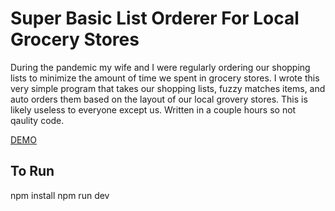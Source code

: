 # Super Basic List Orderer For Local Grocery Stores

During the pandemic my wife and I were regularly ordering our shopping lists to minimize the amount of time we spent in grocery stores. I wrote this very simple program that takes our shopping lists, fuzzy matches items, and auto orders them based on the layout of our local grovery stores. This is likely useless to everyone except us. Written in a couple hours so not qaulity code.

[DEMO](https://robertpage.github.io/order-grocery-lists/)

## To Run
npm install
npm run dev
